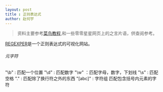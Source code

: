 ```yaml
---
layout: post
title : 正则表达式
author: 赵何宇
---
```


> 资料主要参考[菜鸟教程](http://www.runoob.com/regexp/regexp-metachar.html),和一些零零星星网页上的之言片语，供查阅参考。

[REGEXPER](https://regexper.com/)是一个正则表达式的可视化网站。


###### 元字符

"\b"    : 匹配一个位置
"\d"    : 匹配数字
"\w"    ：匹配字母，数字，下划线
"\s"    : 匹配空格
"."     : 匹配除了换行符之外的东西
"[abc]" :  字符组  匹配包含括号内元素的字符
